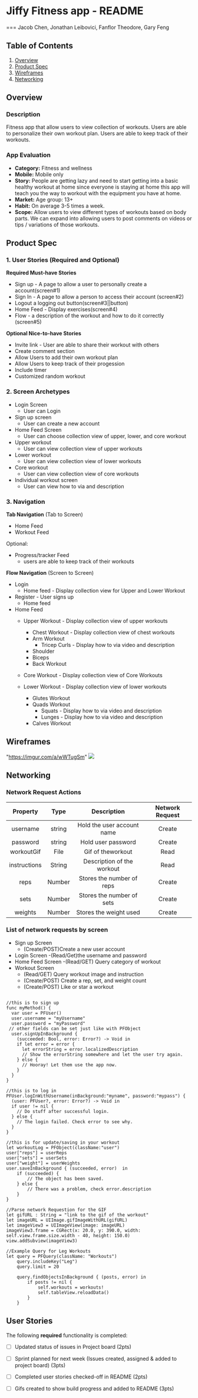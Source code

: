 # Jiffy Fitness app - README
===
Jacob Chen, Jonathan Leibovici, Fanflor Theodore, Gary Feng

## Table of Contents
1. [Overview](#Overview)
1. [Product Spec](#Product-Spec)
1. [Wireframes](#Wireframes)
1. [Networking](#Networking)

## Overview
### Description
Fitness app that allow users to view collection of workouts. Users are able to personalize their own workout plan. Users are able to keep track of their workouts.

### App Evaluation
- **Category:** Fitness and wellness
- **Mobile:** Mobile only
- **Story:** People are getting lazy and need to start getting into a basic healthy workout at home since everyone is staying at home this app will teach you the way to workout with the equipment you have at home.
- **Market:** Age group: 13+
- **Habit:** On average 3-5 times a week. 
- **Scope:**  Allow users to view different types of workouts based on body parts. We can expand into allowing users to post comments on videos or tips / variations of those workouts.  

## Product Spec
### 1. User Stories (Required and Optional)

**Required Must-have Stories**

* Sign up - A page to allow a user to personally create a account(screen#1)
* Sign In - A page to allow a person to access their account (screen#2)
* Logout a logging out button(screen#3||button)
* Home Feed - Display exercises(screen#4)
* Flow - a description of the workout and how to do it correctly (screen#5)

**Optional Nice-to-have Stories**
* Invite link - User are able to share their workout with others
* Create comment section
* Allow Users to add their own workout plan
* Allow Users to keep track of their progession
* Include timer
* Customized random workout

### 2. Screen Archetypes
* Login Screen
    * User can Login 
* Sign up screen
    * User can create a new account
* Home Feed Screen
    * User can choose collection view of upper, lower, and core workout
* Upper workout
    * User can view collection view of upper workouts
* Lower workout
    * User can view collection view of lower workouts
* Core workout
    * User can view collection view of core workouts
* Individual workout screen
    * User can view how to via and description 

### 3. Navigation

**Tab Navigation** (Tab to Screen)
* Home Feed
* Workout Feed

Optional:
* Progress/tracker Feed
    * users are able to keep track of their workouts


**Flow Navigation** (Screen to Screen)

* Login
    * Home feed - Display collection view for Upper and Lower Workout
* Register - User signs up
    * Home feed
* Home Feed
    * Upper Workout - Display collection view of upper workouts
        * Chest Workout - Display collection view of chest workouts
        * Arm Workout
             * Tricep Curls - Display how to via video and description
        * Shoulder
        * Biceps 
        * Back Workout
    * Core Workout - Display collection view of Core Workouts

    * Lower Workout - Display collection view of lower workouts
        * Glutes Workout
        * Quads Workout
            * Squats - Display how to via video and description
            * Lunges - Display how to via video and description
        * Calves Workout

## Wireframes

"https://imgur.com/a/wWTugSm"
![](https://i.imgur.com/RtnIBpL.jpg)

## Networking

### Network Request Actions
|Property|Type|Description|Network Request|
|:---:|:----:|:----:|:---:|
|username|string|Hold the user account name|Create|
|password|string|Hold user password|Create|
|workoutGif|File|Gif of theworkout|Read|
|instructions|String|Description of the workout|Read|
|reps|Number|Stores the number of reps|Create|
|sets|Number|Stores the number of sets|Create|
|weights|Number|Stores the weight used|Create|

### List of network requests by screen
- Sign up Screen
   - (Create/POST)Create a new user account
- Login Screen
   -(Read/Get)the username and password
- Home Feed Screen
   -(Read/GET) Query category of workout
- Workout Screen
   - (Read/GET) Query workout image and instruction
   - (Create/POST) Create a rep, set, and weight count 
   - (Create/POST) Like or star a workout

<pre><code>
//this is to sign up
func myMethod() {
  var user = PFUser()
  user.username = "myUsername"
  user.password = "myPassword"
 // other fields can be set just like with PFObject
  user.signUpInBackground {
    (succeeded: Bool, error: Error?) -> Void in
    if let error = error {
      let errorString = error.localizedDescription
      // Show the errorString somewhere and let the user try again.
    } else {
      // Hooray! Let them use the app now.
    }
  }
}

//this is to log in
PFUser.logInWithUsername(inBackground:"myname", password:"mypass") {
  (user: PFUser?, error: Error?) -> Void in
  if user != nil {
    // Do stuff after successful login.
  } else {
    // The login failed. Check error to see why.
  }
}

//this is for update/saving in your workout
let workoutLog = PFObject(className:"user")
user["reps"] = userReps
user["sets"] = userSets
user["weight"] = userWeights
user.saveInBackground { (succeeded, error)  in
    if (succeeded) {
        // The object has been saved.
    } else {
        // There was a problem, check error.description
    }
}

//Parse network Requestion for the GIF
let gifURL : String = "link to the gif of the workout"
let imageURL = UIImage.gifImageWithURL(gifURL)
let imageView3 = UIImageView(image: imageURL)
imageView3.frame = CGRect(x: 20.0, y: 390.0, width: self.view.frame.size.width - 40, height: 150.0)
view.addSubview(imageView3)

//Example Query for Leg Workouts
let query = PFQuery(className: "Workouts")
    query.includeKey("Leg")
    query.limit = 20 
        
    query.findObjectsInBackground { (posts, error) in
        if posts != nil {
            self.workouts = workouts!
            self.tableView.reloadData()
        }
    }
</code></pre>

## User Stories

The following **required** functionality is completed:

- [ ] Updated status of issues in Project board (2pts)
- [ ] Sprint planned for next week (Issues created, assigned & added to project board) (3pts)
- [ ] Completed user stories checked-off in README (2pts)
- [ ] Gifs created to show build progress and added to README (3pts)

